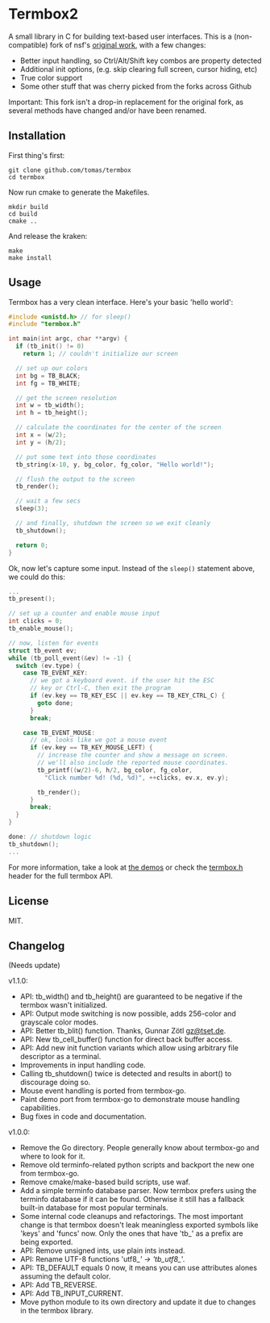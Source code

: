 # Termbox2

A small library in C for building text-based user interfaces. This is a (non-compatible) fork of nsf's [original work](https://github.com/nsf/termbox), with a few changes:

 - Better input handling, so Ctrl/Alt/Shift key combos are property detected
 - Additional init options, (e.g. skip clearing full screen, cursor hiding, etc)
 - True color support
 - Some other stuff that was cherry picked from the forks across Github

Important: This fork isn't a drop-in replacement for the original fork, as several methods have changed and/or have been renamed.

## Installation

First thing's first:

    git clone github.com/tomas/termbox
    cd termbox

Now run cmake to generate the Makefiles.

    mkdir build
    cd build
    cmake ..

And release the kraken:

    make
    make install

## Usage

Termbox has a very clean interface. Here's your basic 'hello world':

```c
#include <unistd.h> // for sleep()
#include "termbox.h"

int main(int argc, char **argv) {
  if (tb_init() != 0)
    return 1; // couldn't initialize our screen

  // set up our colors
  int bg = TB_BLACK;
  int fg = TB_WHITE;

  // get the screen resolution
  int w = tb_width();
  int h = tb_height();

  // calculate the coordinates for the center of the screen
  int x = (w/2);
  int y = (h/2);

  // put some text into those coordinates
  tb_string(x-10, y, bg_color, fg_color, "Hello world!");

  // flush the output to the screen
  tb_render();

  // wait a few secs
  sleep(3);

  // and finally, shutdown the screen so we exit cleanly
  tb_shutdown();

  return 0;
}
```

Ok, now let's capture some input. Instead of the `sleep()` statement above, we could do this:

```c
...
tb_present();

// set up a counter and enable mouse input
int clicks = 0;
tb_enable_mouse();

// now, listen for events
struct tb_event ev;
while (tb_poll_event(&ev) != -1) {
  switch (ev.type) {
    case TB_EVENT_KEY:
      // we got a keyboard event. if the user hit the ESC
      // key or Ctrl-C, then exit the program
      if (ev.key == TB_KEY_ESC || ev.key == TB_KEY_CTRL_C) {
        goto done;
      }
      break;

    case TB_EVENT_MOUSE:
      // ok, looks like we got a mouse event
      if (ev.key == TB_KEY_MOUSE_LEFT) {
        // increase the counter and show a message on screen.
        // we'll also include the reported mouse coordinates.
        tb_printf((w/2)-6, h/2, bg_color, fg_color,
          "Click number %d! (%d, %d)", ++clicks, ev.x, ev.y);

        tb_render();
      }
      break;
  }
}

done: // shutdown logic
tb_shutdown();
...
```

For more information, take a look at [the demos](https://github.com/tomas/termbox/tree/master/demos) or check the [termbox.h](https://github.com/tomas/termbox/blob/master/src/termbox.h) header for the full termbox API.

## License

MIT.

## Changelog

(Needs update)

v1.1.0:

- API: tb_width() and tb_height() are guaranteed to be negative if the termbox
  wasn't initialized.
- API: Output mode switching is now possible, adds 256-color and grayscale color
  modes.
- API: Better tb_blit() function. Thanks, Gunnar Zötl <gz@tset.de>.
- API: New tb_cell_buffer() function for direct back buffer access.
- API: Add new init function variants which allow using arbitrary file
  descriptor as a terminal.
- Improvements in input handling code.
- Calling tb_shutdown() twice is detected and results in abort() to discourage
  doing so.
- Mouse event handling is ported from termbox-go.
- Paint demo port from termbox-go to demonstrate mouse handling capabilities.
- Bug fixes in code and documentation.

v1.0.0:

- Remove the Go directory. People generally know about termbox-go and where
  to look for it.
- Remove old terminfo-related python scripts and backport the new one from
  termbox-go.
- Remove cmake/make-based build scripts, use waf.
- Add a simple terminfo database parser. Now termbox prefers using the
  terminfo database if it can be found. Otherwise it still has a fallback
  built-in database for most popular terminals.
- Some internal code cleanups and refactorings. The most important change is
  that termbox doesn't leak meaningless exported symbols like 'keys' and
  'funcs' now. Only the ones that have 'tb_' as a prefix are being exported.
- API: Remove unsigned ints, use plain ints instead.
- API: Rename UTF-8 functions 'utf8_*' -> 'tb_utf8_*'.
- API: TB_DEFAULT equals 0 now, it means you can use attributes alones
  assuming the default color.
- API: Add TB_REVERSE.
- API: Add TB_INPUT_CURRENT.
- Move python module to its own directory and update it due to changes in the
  termbox library.
